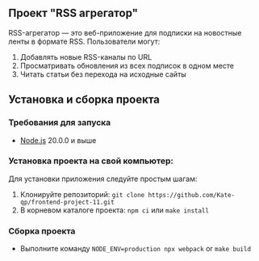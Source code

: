 ## Проект "RSS агрегатор"

RSS-агрегатор — это веб-приложение для подписки на новостные ленты в формате RSS. Пользователи могут:
1. Добавлять новые RSS-каналы по URL
2. Просматривать обновления из всех подписок в одном месте
3. Читать статьи без перехода на исходные сайты

## Установка и сборка проекта
### Требования для запуска
* [Node.js](https://nodejs.org/en) 20.0.0 и выше

### Установка проекта на свой компьютер:
Для установки приложения следуйте простым шагам:
1. Клонируйте репозиторий: `git clone https://github.com/Kate-qp/frontend-project-11.git`
2. В корневом каталоге проекта: `npm ci` или `make install`

### Сборка проекта
* Выполните команду `NODE_ENV=production npx webpack` or `make build`
